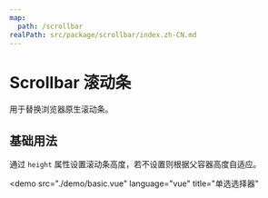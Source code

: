 ```yaml
---
map:
  path: /scrollbar
realPath: src/package/scrollbar/index.zh-CN.md
---
```


# Scrollbar 滚动条

用于替换浏览器原生滚动条。

## 基础用法

通过 `height` 属性设置滚动条高度，若不设置则根据父容器高度自适应。

<demo src="./demo/basic.vue"
  language="vue"
  title="单选选择器"
  >
</demo>
